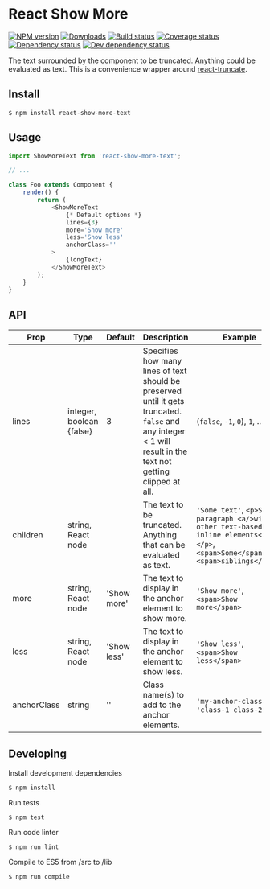 # React Show More
[![NPM version][npm-image]][npm-url]
[![Downloads][downloads-image]][npm-url]
[![Build status][travis-image]][travis-url]
[![Coverage status][coveralls-image]][coveralls-url]
[![Dependency status][david-dm-image]][david-dm-url]
[![Dev dependency status][david-dm-dev-image]][david-dm-dev-url]

The text surrounded by the component to be truncated. Anything could be evaluated as text.
This is a convenience wrapper around [react-truncate](https://github.com/One-com/react-truncate).

## Install
```
$ npm install react-show-more-text
```

## Usage
```js
import ShowMoreText from 'react-show-more-text';

// ...

class Foo extends Component {
    render() {
        return (
            <ShowMoreText
                {* Default options *}
                lines={3}
                more='Show more'
                less='Show less'
                anchorClass=''
            >
                {longText}
            </ShowMoreText>
        );
    }
}
```

## API
| Prop | Type | Default | Description | Example |
| ---- | ---- | ------- | ----------- | ------- |
| lines | integer, boolean {false} | 3 | Specifies how many lines of text should be preserved until it gets truncated. `false` and any integer < 1 will result in the text not getting clipped at all. | (`false`, `-1`, `0`), `1`, ...  |
| children | string, React node | | The text to be truncated. Anything that can be evaluated as text. | `'Some text'`, `<p>Some paragraph <a/>with other text-based inline elements<a></p>`, `<span>Some</span><span>siblings</span>` |
| more | string, React node | 'Show more' | The text to display in the anchor element to show more. | `'Show more'`, `<span>Show more</span>`
| less | string, React node | 'Show less' | The text to display in the anchor element to show less. | `'Show less'`, `<span>Show less</span>`
| anchorClass | string | '' | Class name(s) to add to the anchor elements. | `'my-anchor-class'`, `'class-1 class-2'`

## Developing
Install development dependencies
```
$ npm install
```

Run tests
```
$ npm test
```

Run code linter
```
$ npm run lint
```

Compile to ES5 from /src to /lib
```
$ npm run compile
```

[npm-url]: https://npmjs.org/package/react-show-more-text
[downloads-image]: http://img.shields.io/npm/dm/react-show-more-text.svg
[npm-image]: https://badge.fury.io/js/react-show-more-text.svg
[travis-url]: https://travis-ci.org/One-com/react-show-more-text
[travis-image]: http://img.shields.io/travis/One-com/react-show-more-text.svg
[coveralls-url]:https://coveralls.io/r/One-com/react-show-more-text
[coveralls-image]:https://coveralls.io/repos/One-com/react-show-more-text/badge.svg
[david-dm-url]:https://david-dm.org/One-com/react-show-more-text
[david-dm-image]:https://david-dm.org/One-com/react-show-more-text.svg
[david-dm-dev-url]:https://david-dm.org/One-com/react-show-more-text#info=devDependencies
[david-dm-dev-image]:https://david-dm.org/One-com/react-show-more-text/dev-status.svg
